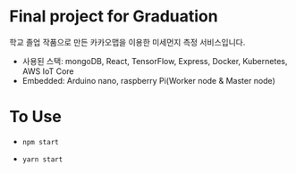 # Final project for Graduation
학교 졸업 작품으로 만든 카카오맵을 이용한 미세먼지 측정 서비스입니다.
* 사용된 스택: mongoDB, React, TensorFlow, Express, Docker, Kubernetes, AWS IoT Core
* Embedded: Arduino nano, raspberry Pi(Worker node & Master node)

# To Use
* ```npm start```  

* ```yarn start```

  
